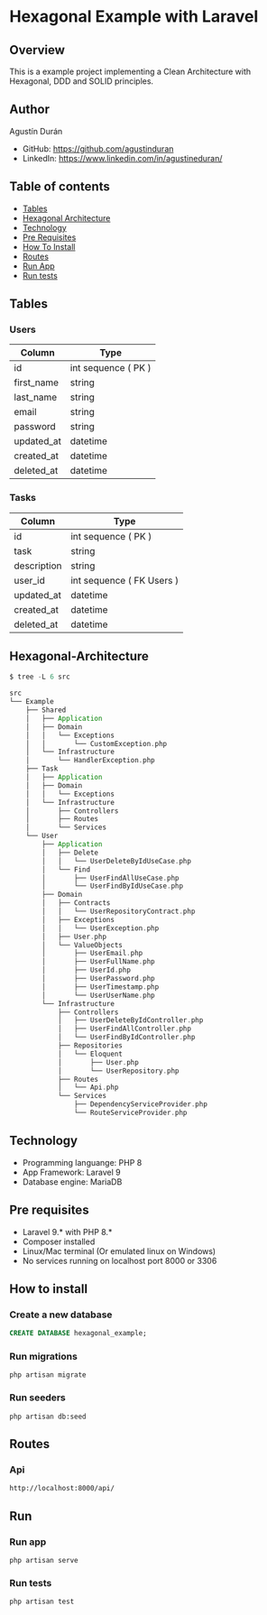 # Hexagonal Example with Laravel

## Overview
This is a example project implementing a Clean Architecture with Hexagonal, DDD and SOLID principles.

## Author

Agustín Durán

- GitHub: https://github.com/agustinduran
- LinkedIn: https://www.linkedin.com/in/agustineduran/

## Table of contents

- [Tables](#tables)
- [Hexagonal Architecture](#hexagonal-architecture)
- [Technology](#technology)
- [Pre Requisites](#pre-requisites)
- [How To Install](#how-to-install)
- [Routes](#routes)
- [Run App](#run-app)
- [Run tests](#run-tests)

## Tables

### Users

Column | Type
------ | ----
id | int sequence ( PK )
first_name | string
last_name | string
email | string
password | string
updated_at | datetime
created_at | datetime
deleted_at | datetime

### Tasks
Column | Type
------ | ----
id | int sequence ( PK )
task | string
description | string
user_id | int sequence ( FK Users )
updated_at | datetime
created_at | datetime
deleted_at | datetime

## Hexagonal-Architecture

```scala
$ tree -L 6 src

src
└── Example
    ├── Shared
    │   ├── Application
    │   ├── Domain
    │   │   └── Exceptions
    │   │       └── CustomException.php
    │   └── Infrastructure
    │       └── HandlerException.php
    ├── Task
    │   ├── Application
    │   ├── Domain
    │   │   └── Exceptions
    │   └── Infrastructure
    │       ├── Controllers
    │       ├── Routes
    │       └── Services
    └── User
        ├── Application
        │   ├── Delete
        │   │   └── UserDeleteByIdUseCase.php
        │   └── Find
        │       ├── UserFindAllUseCase.php
        │       └── UserFindByIdUseCase.php
        ├── Domain
        │   ├── Contracts
        │   │   └── UserRepositoryContract.php
        │   ├── Exceptions
        │   │   └── UserException.php
        │   ├── User.php
        │   └── ValueObjects
        │       ├── UserEmail.php
        │       ├── UserFullName.php
        │       ├── UserId.php
        │       ├── UserPassword.php
        │       ├── UserTimestamp.php
        │       └── UserUserName.php
        └── Infrastructure
            ├── Controllers
            │   ├── UserDeleteByIdController.php
            │   ├── UserFindAllController.php
            │   └── UserFindByIdController.php
            ├── Repositories
            │   └── Eloquent
            │       ├── User.php
            │       └── UserRepository.php
            ├── Routes
            │   └── Api.php
            └── Services
                ├── DependencyServiceProvider.php
                └── RouteServiceProvider.php
```

## Technology

* Programming languange: PHP 8
* App Framework: Laravel 9
* Database engine: MariaDB

## Pre requisites

* Laravel 9.* with PHP 8.*
* Composer installed
* Linux/Mac terminal (Or emulated linux on Windows)
* No services running on localhost port 8000 or 3306

## How to install

### Create a new database
```sql
CREATE DATABASE hexagonal_example;
```

### Run migrations
```
php artisan migrate
```

### Run seeders
```
php artisan db:seed
```

## Routes
### Api
```
http://localhost:8000/api/
```

## Run
### Run app
```
php artisan serve
```

### Run tests
```
php artisan test
```